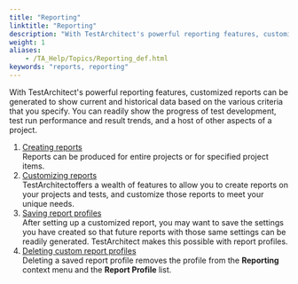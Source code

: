 ```yaml
--- 
title: "Reporting"
linktitle: "Reporting"
description: "With TestArchitect's powerful reporting features, customized reports can be generated to show current and historical data based on the various criteria that you specify. You can readily show the progress of test development, test run performance and result trends, and a host of other aspects of a project."
weight: 1
aliases: 
    - /TA_Help/Topics/Reporting_def.html
keywords: "reports, reporting"
---
```


With TestArchitect's powerful reporting features, customized reports can be generated to show current and historical data based on the various criteria that you specify. You can readily show the progress of test development, test run performance and result trends, and a host of other aspects of a project.

1.  [Creating reports](/TA_Help/Topics/Report_producing.html)  
Reports can be produced for entire projects or for specified project items.
2.  [Customizing reports](/TA_Help/Topics/Report_customizing.html)  
TestArchitectoffers a wealth of features to allow you to create reports on your projects and tests, and customize those reports to meet your unique needs.
3.  [Saving report profiles](/TA_Help/Topics/Report_profiles.html)  
After setting up a customized report, you may want to save the settings you have created so that future reports with those same settings can be readily generated. TestArchitect makes this possible with report profiles.
4.  [Deleting custom report profiles](/TA_Help/Topics/Delete_profiles.html)  
Deleting a saved report profile removes the profile from the **Reporting** context menu and the **Report Profile** list.



